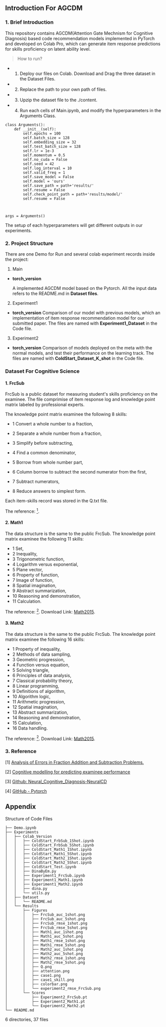 ## Introduction For AGCDM 

### 1. Brief Introduction
This repository contains AGCDM(Attention Gate Mechnism for Cognitive Diagnosis) based code recommendation models implemented in PyTorch and developed on Colab Pro, which can generate item response predictions for skills proficiency on latent ability level.
> How to run?
* 1. Deploy our files on Colab. Download and Drag the three dataset in the Dataset Files.

* 2. Replace the path to your own path of files.

* 3. Upzip the dataset file to the ./content.

* 4. Run each cells of Main.ipynb, and modify the hyperparameters in the Arguments Class.
```
class Arguments():
    def __init__(self):
        self.epochs = 100
        self.batch_size = 128
        self.embedding_size = 32
        self.test_batch_size = 128
        self.lr = 1e-3
        self.momentum = 0.5
        self.no_cuda = False
        self.seed = 42
        self.log_interval = 10
        self.valid_freq = 1
        self.save_model = False
        self.model = 'ours'
        self.save_path = path+'results/'
        self.resume = False
        self.check_point_path = path+'results/model/'
        self.resume = False



args = Arguments()
```
The setup of each hyperparameters will get different outputs in our experiments.

### 2. Project Structure
There are one Demo for Run and several colab experiment records inside the project:

1. Main
 
- **torch_version**

  A implemented AGCDM model based on the Pytorch. All the input data refers to the README.md in **Dataset files**.

2. Experiment1
- **torch_version**
  Comparison of our model with previous models,
  which an implementation of item response recommendation model for our submitted paper.
    The files are named with **Experiment1_Dataset** in the Code file.

3. Experiment2
- **torch_version**
  Comparison of models deployed on the meta with the normal models, and test their performance on the learning track. The files are named with **ColdStart_Dataset_K_shot** in the Code file.
  

### Dataset For Cognitive Science

#### 1. FrcSub
FrcSub is a public dataset for measuring student's skills proficiency on the examinee.
The file comprimise of item response log and knowledge point matrix labeled by professional experts.

The knowledge point matrix examinee the following 8 skills:
* 1	Convert a whole number to a fraction,

* 2	Separate a whole number from a fraction,

* 3	Simplify before subtracting,

* 4	Find a common denominator,

* 5	Borrow from whole number part,

* 6	Column borrow to subtract the second numerator from the first,

* 7	Subtract numerators,

* 8	Reduce answers to simplest form.

Each item-skills record was stored in the Q.txt file.

The reference: [<sup>1</sup>](#refer-anchor1). 

#### 2. Math1
The data structure is the same to the public FrcSub. The knowledge point matrix examinee the following 11 skills:

* 1	Set,
* 2	Inequality,
* 3	Trigonometric function,
* 4	Logarithm versus exponential,
* 5	Plane vector,
* 6	Property of function,
* 7	Image of function,
* 8	Spatial imagination,
* 9	Abstract summarization,
* 10	Reasoning and demonstration,
* 11	Calculation.

The reference: [<sup>2</sup>](#refer-anchor2).
Download Link: [Math2015](http://staff.ustc.edu.cn/%7Eqiliuql/data/math2015.rar.).

#### 3. Math2
The data structure is the same to the public FrcSub. The knowledge point matrix examinee the following 16 skills:
* 1	Property of inequality,
* 2	Methods of data sampling,
* 3	Geometric progression,
* 4	Function versus equation,
* 5	Solving triangle,
* 6	Principles of data analysis,
* 7	Classical probability theory,
* 8	Linear programming,
* 9	Definitions of algorithm,
* 10	Algorithm logic,
* 11	Arithmetic progression,
* 12	Spatial imagination,
* 13	Abstract summarization,
* 14	Reasoning and demonstration,
* 15	Calculation,
* 16	Data handling.

The reference: [<sup>2</sup>](#refer-anchor2).
Download Link: [Math2015](http://staff.ustc.edu.cn/%7Eqiliuql/data/math2015.rar.).

### 3. Reference
<div id="refer-anchor1"></div>

[1] [Analysis of Errors in Fraction Addition and Subtraction Problems.](https://eric.ed.gov/?id=ED257665)

<div id="refer-anchor2"></div>

[2] [Cognitive modelling for predicting examinee performance](https://www.aaai.org/ocs/index.php/IJCAI/IJCAI15/paper/viewPaper/11121)


<div id="refer-anchor1"></div>

[3] [Github: Neural_Cognitive_Diagnosis-NeuralCD](https://github.com/bigdata-ustc/Neural_Cognitive_Diagnosis-NeuralCD)

<div id="refer-anchor2"></div>

[4] [GitHub - Pytorch](https://github.com/pytorch/pytorch)



## Appendix

Structure of Code Files
```
├── Demo.ipynb
├── Experiments
│   ├── Colab_Version
│   │   ├── ColdStart_FrbSub_1Shot.ipynb
│   │   ├── ColdStart_FrbSub_5Shot.ipynb
│   │   ├── ColdStart_Math1_1Shot.ipynb
│   │   ├── ColdStart_Math1_5Shot.ipynb
│   │   ├── ColdStart_Math2_1Shot.ipynb
│   │   ├── ColdStart_Math2_5Shot.ipynb
│   │   ├── ColdStart_Test.ipynb
│   │   ├── DinaByEm.py
│   │   ├── Experiment1_FrcSub.ipynb
│   │   ├── Experiment1_Math1.ipynb
│   │   ├── Experiment1_Math2.ipynb
│   │   ├── dina.py
│   │   └── utils.py
│   ├── Dataset
│   │   └── README.md
│   └── Results
│       ├── Figures
│       │   ├── FrcSub_auc_1shot.png
│       │   ├── FrcSub_auc_5shot.png
│       │   ├── FrcSub_rmse_1shot.png
│       │   ├── FrcSub_rmse_5shot.png
│       │   ├── Math1_auc_1shot.png
│       │   ├── Math1_auc_5shot.png
│       │   ├── Math1_rmse_1shot.png
│       │   ├── Math1_rmse_5shot.png
│       │   ├── Math2_auc_1shot.png
│       │   ├── Math2_auc_5shot.png
│       │   ├── Math2_rmse_1shot.png
│       │   ├── Math2_rmse_5shot.png
│       │   ├── Q.png
│       │   ├── attention.png
│       │   ├── case1.png
│       │   ├── case1_skill.png
│       │   ├── colorbar.png
│       │   └── experiment2_rmse_FrcSub.png
│       └── Scores
│           ├── Experiment2_FrcSub.pt
│           ├── Experiment2_Math1.pt
│           └── Experiment2_Math2.pt
└── README.md
```
6 directories, 37 files
